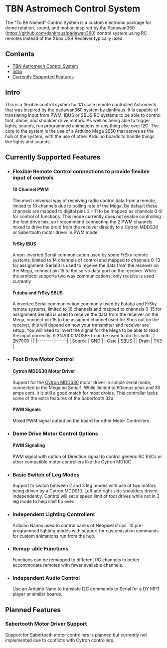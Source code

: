# TBN Astromech Control System
The "To Be Named" Control System is a custom electronic package for dome rotation, sound, and motion inspired by the Padawan360 (https://github.com/dankraus/padawan360) control system using RC remotes instead of the Xbox USB Receiver typically used.

## Contents
- [TBN Astromech Control System](#TBN)
- [Intro](#intro)
- [Currently Supported Features](#currently)


## Intro

This is a flexible control system for 1:1 scale remote controlled Astromech that was inspired by the padawan360 system by dankraus. It is capable of translating input from PWM, IBUS or SBUS RC systems to be able to control foot, dome, and shoulder drive motors. As well as being able to trigger lights, sounds, run programmed animations or any thing else over I2C. The core to the system is the use of a Arduino Mega 2650 that serves as the hub of the system, with the use of other Arduino boards to handle things like lights and sounds.

## Currently Supported Features
- ### Flexible Remote Control connections to provide flexible input of controls
  #### 10 Channel PWM
  The most universal way of receiving radio control data from a remote, limited to 10 channels due to polling rate of the Mega. By default these channels are mapped to digital pins 2 - 11 to be mapped as channels 0-9 for control of functions. This mode currently does not enable controlling the foot drive mix, so I recommend connecting the 2 PWM channels mixed to drive the droid from the receiver directly to a Cytron MDDS30 or Sabertooth motor driver in PWM mode. 
  #### FrSky IBUS
  A non-inverted Serial communication used by some FrSky remote systems, limited to 14 channels of control and mapped to channels 0-13 for assignment. Serial3 is used to receive the data from the receiver on the Mega, connect pin 15 to the servo data port on the receiver. While the protocol supports two way communications, only receive is used currently
  #### Futuba and FrSky SBUS
  A inverted Serial communication commonly used by Futaba and FrSky remote systems, limited to 16 channels and mapped to channels 0-15 for assignment.Serial3 is used to receive the data from the receiver on the Mega, connect pin 15 to the assigned channel used for Sbus out on the receiver, this will depend on how your transmitter and receiver are setup. You will need to invert the signal for the Mega to be able to read the input correctly. A 2N7000 MOSFET can be used to do this with .
  | 2N7000 |      |
  |--------|------|
  | Source | GND  |
  | Gate   | SBUS |
  | Drain  | TX3  |
  
- ### Foot Drive Motor Control
  #### Cytron MDDS30 Motor Driver
  Support for the [Cytron MDDS30](https://www.cytron.io/p-30amp-7v-35v-smartdrive-dc-motor-driver-2-channels) motor driver in simple serial mode, connected to the Mega on Serial1. While limited to 60amps peak and 30 amps cont. it is still a good match for most droids. This controller lacks some of the extra features of the Sabertooth 32a.
  #### PWM Signals
  Mixed PWM signal output on the board for other Motor Controllers   

- ### Dome Drive Motor Control Options
  #### PWM Signaling
  PWM signal with option of Direction signal to control generic RC ESCs or other compatible motor controllers like the Cytron MD10C
  
- ### Basic Switch of Leg Modes
  Support to switch between 2 and 3 leg modes with use of two motors being driven by a Cytron MDDS10. Left and right side shoulders driven independently. Control will set a speed limit of foot drives while not in 3 leg mode to help limit tip over.
  
- ### Independent Lighting Controllers
  Arduino Nanos used to control banks of Neopixel strips. 10 pre-programmed lighting modes with support for customization commands for custom animations run from the hub. 

- ### Remap-able Functions
  Functions can be remapped to different RC channels to better accommodate remotes with fewer available channels. 
  
- ### Independent Audio Control 
  Use an Arduino Nano to translate I2C commands to Serial for a DY MP3 player or similar boards.

## Planned Features
  ### Sabertooth Motor Driver Support
  Support for Sabertooth motor controllers is planned but currently not implemented due to conflicts with Cytron controllers.
